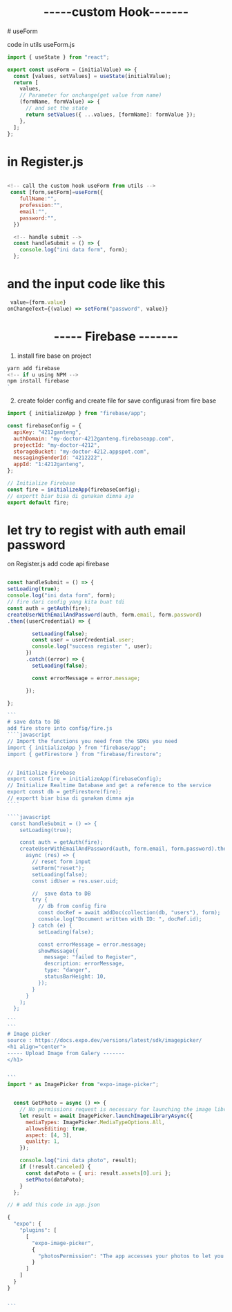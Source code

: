 <h1 align="center">
-----custom Hook-------
</h1>
# useForm

code in utils useForm.js

```javascript
import { useState } from "react";

export const useForm = (initialValue) => {
  const [values, setValues] = useState(initialValue);
  return [
    values,
    // Parameter for onchange(get value from name)
    (formName, formValue) => {
      // and set the state
      return setValues({ ...values, [formName]: formValue });
    },
  ];
};
```

# in Register.js

```javascript

<!-- call the custom hook useForm from utils -->
 const [form,setForm]=useForm({
    fullName:"",
    profession:"",
    email:"",
    password:"",
  })

  <!-- handle submit -->
  const handleSubmit = () => {
    console.log("ini data form", form);
  };
```

# and the input code like this

```javascript
 value={form.value}
onChangeText={(value) => setForm("password", value)}

```

<h1 align="center">
----- Firebase -------
</h1>

1. install fire base on project

```javascript
yarn add firebase
<!-- if u using NPM -->
npm install firebase
`
```

2. create folder config and create file for save configurasi from fire base

```javascript
import { initializeApp } from "firebase/app";

const firebaseConfig = {
  apiKey: "4212ganteng",
  authDomain: "my-doctor-4212ganteng.firebaseapp.com",
  projectId: "my-doctor-4212",
  storageBucket: "my-doctor-4212.appspot.com",
  messagingSenderId: "4212222",
  appId: "1:4212ganteng",
};

// Initialize Firebase
const fire = initializeApp(firebaseConfig);
// exportt biar bisa di gunakan dimna aja
export default fire;
```

# let try to regist with auth email password

on Register.js add code api firebase

`````javascript

const handleSubmit = () => {
setLoading(true);
console.log("ini data form", form);
// fire dari config yang kita buat tdi
const auth = getAuth(fire);
createUserWithEmailAndPassword(auth, form.email, form.password)
.then((userCredential) => {

        setLoading(false);
        const user = userCredential.user;
        console.log("success register ", user);
      })
      .catch((error) => {
        setLoading(false);

        const errorMessage = error.message;

      });

};

```
# save data to DB
add fire store into config/fire.js
````javascript
// Import the functions you need from the SDKs you need
import { initializeApp } from "firebase/app";
import { getFirestore } from "firebase/firestore";


// Initialize Firebase
export const fire = initializeApp(firebaseConfig);
// Initialize Realtime Database and get a reference to the service
export const db = getFirestore(fire);
// exportt biar bisa di gunakan dimna aja
````

````javascript
 const handleSubmit = () => {
    setLoading(true);

    const auth = getAuth(fire);
    createUserWithEmailAndPassword(auth, form.email, form.password).then(
      async (res) => {
        // reset form input
        setForm("reset");
        setLoading(false);
        const idUser = res.user.uid;

        //  save data to DB
        try {
          // db from config fire
          const docRef = await addDoc(collection(db, "users"), form);
          console.log("Document written with ID: ", docRef.id);
        } catch (e) {
          setLoading(false);

          const errorMessage = error.message;
          showMessage({
            message: "failed to Register",
            description: errorMessage,
            type: "danger",
            statusBarHeight: 10,
          });
        }
      }
    );
  };

```
```
# Image picker
source : https://docs.expo.dev/versions/latest/sdk/imagepicker/
<h1 align="center">
----- Upload Image from Galery -------
</h1>


```
import * as ImagePicker from "expo-image-picker";


  const GetPhoto = async () => {
    // No permissions request is necessary for launching the image library
    let result = await ImagePicker.launchImageLibraryAsync({
      mediaTypes: ImagePicker.MediaTypeOptions.All,
      allowsEditing: true,
      aspect: [4, 3],
      quality: 1,
    });

    console.log("ini data photo", result);
    if (!result.canceled) {
      const dataPoto = { uri: result.assets[0].uri };
      setPhoto(dataPoto);
    }
  };

// # add this code in app.json

{
  "expo": {
    "plugins": [
      [
        "expo-image-picker",
        {
          "photosPermission": "The app accesses your photos to let you share them with your friends."
        }
      ]
    ]
  }
}


```
`````
